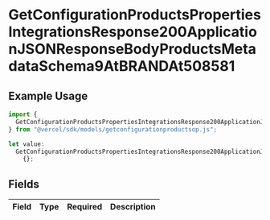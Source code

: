 # GetConfigurationProductsPropertiesIntegrationsResponse200ApplicationJSONResponseBodyProductsMetadataSchema9AtBRANDAt508581

## Example Usage

```typescript
import {
  GetConfigurationProductsPropertiesIntegrationsResponse200ApplicationJSONResponseBodyProductsMetadataSchema9AtBRANDAt508581,
} from "@vercel/sdk/models/getconfigurationproductsop.js";

let value:
  GetConfigurationProductsPropertiesIntegrationsResponse200ApplicationJSONResponseBodyProductsMetadataSchema9AtBRANDAt508581 =
    {};
```

## Fields

| Field       | Type        | Required    | Description |
| ----------- | ----------- | ----------- | ----------- |